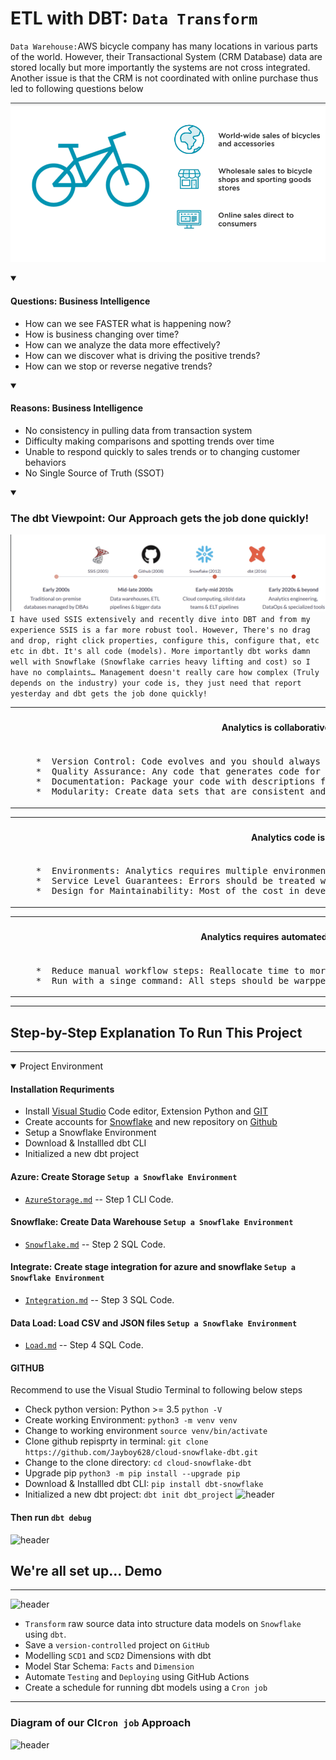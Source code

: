 
<!-- ABOUT THE PROJECT -->
# ETL with DBT:  `Data Transform`

`Data Warehouse:`AWS bicycle company has many locations in various parts of the world. However, their Transactional System (CRM Database) data are stored locally but more importantly the systems are not cross integrated. Another issue is that the CRM is not coordinated with online purchase thus led to following questions below

![header](images/logo.png)

<details open>
<summary>
    
#### Questions: Business Intelligence
    
</summary>
        
- How can we see FASTER what is happening now? 
- How is business changing over time? 
- How can we analyze the data more effectively? 
- How can we discover what is driving the positive trends? 
- How can we stop or reverse negative trends? 
 
</details>   

<details open>
<summary>
    
#### Reasons: Business Intelligence 
</summary>
    
- No consistency in pulling data from transaction system 
- Difficulty making comparisons and spotting trends over time  
- Unable to respond quickly to sales trends or to changing customer behaviors 
- No Single Source of Truth (SSOT)

</details>  

<details open>
<summary>

 ### The dbt Viewpoint: Our Approach gets the job done quickly!
 ![header](images/BriefHistory.png)
 <bold>
 ```I have used SSIS extensively and recently dive into DBT and from my experience SSIS is a far more robust tool. However, There's no drag and drop, right click properties, configure this, configure that, etc etc in dbt. It's all code (models). More importantly dbt works damn well with Snowflake (Snowflake carries heavy lifting and cost) so I have no complaints… Management doesn't really care how complex (Truly depends on the industry) your code is, they just need that report yesterday and dbt gets the job done quickly!```
</bold>
</summary>    
<table>
<tr> 
    <th><h4>Analytics is collaborative</h5></th>
</tr>
<tr>
<td>  
<pre lang="js">
    *  Version Control: Code evolves and you should always know what changed, when.
    *  Quality Assurance: Any code that generates code for analysis should be reviewed and tested.
    *  Documentation: Package your code with descriptions for how it should be interpreted.
    *  Modularity: Create data sets that are consistent and can be easily updated as logic changes.
</pre>
</td>
</tr>
</table>

<table>
<tr> 
    <th><h4>Analytics code is an asset</h5></th>
</tr>
<tr>
<td>  
<pre lang="js">
    *  Environments: Analytics requires multiple environments.
    *  Service Level Guarantees: Errors should be treated with the same urgency as bugs in production software.
    *  Design for Maintainability: Most of the cost in development is in the maintenance phase.
</pre>
</td>
</tr>
</table>


<table>
<tr> 
    <th><h4>Analytics requires automated tools</h5></th>
</tr>
<tr>
<td>  
<pre lang="js">
    *  Reduce manual workflow steps: Reallocate time to more value-add engineering tasks.
    *  Run with a singe command: All steps should be warpped together and easily executed in order.
</pre>
</td>
</tr>
</table>
</details>   

***

## Step-by-Step Explanation To Run This Project
***

<details open>
<summary>Project Environment </summary>

#### Installation Requriments

* Install [Visual Studio](https://code.visualstudio.com/docs/python/python-tutorial) Code editor, Extension Python and [GIT](https://code.visualstudio.com/docs/sourcecontrol/overview)
* Create accounts for [Snowflake](https://github.com/Snowflake-Labs/sfquickstarts) and new repository on [Github](https://docs.github.com/en/get-started/onboarding/getting-started-with-your-github-account)
* Setup a Snowflake Environment
* Download & Installled dbt CLI
* Initialized a new dbt project
    
#### Azure: Create Storage  ```Setup a Snowflake Environment```
* [`AzureStorage.md`](Starter-Code/AzureStorage.md) -- Step 1  CLI Code.

#### Snowflake: Create Data Warehouse ```Setup a Snowflake Environment```
* [`Snowflake.md`](Starter-Code/Snowflake.md) -- Step 2 SQL Code.

    
#### Integrate: Create stage integration for azure and snowflake  ```Setup a Snowflake Environment``` 
* [`Integration.md`](Starter-Code/Integration.md) -- Step 3 SQL Code.

    
#### Data Load: Load CSV and JSON files  ```Setup a Snowflake Environment```
* [`Load.md`](Starter-Code/Load.md) -- Step 4  SQL Code.


#### GITHUB 
<bold>Recommend to use the Visual Studio Terminal to following below steps</bold>

* Check python version: Python >= 3.5  `python -V`
* Create working Environment: `python3 -m venv venv`
* Change to working environment `source venv/bin/activate`
* Clone github repisprty in terminal: `git clone https://github.com/Jayboy628/cloud-snowflake-dbt.git`
* Change to the clone directory: `cd cloud-snowflake-dbt`
* Upgrade pip   `python3 -m pip install --upgrade pip`
* Download & Installled dbt CLI: `pip install dbt-snowflake`
* Initialized a new dbt project: `dbt init dbt_project`
![header](images/Setupenv.png)

#### Then run `dbt debug`
![header](images/debugconnection.png)

</details>

<!-- GETTING STARTED -->
## We're all set up... Demo 
***
![header](images/WhatsPlan.png)
* `Transform` raw source data into structure data models on `Snowflake` using `dbt`.
* Save a `version-controlled` project on `GitHub`
* Modelling `SCD1` and `SCD2` Dimensions with dbt
* Model Star Schema: `Facts` and `Dimension`
* Automate `Testing` and `Deploying` using GitHub Actions
* Create a schedule for running dbt models using a `Cron job`
***
### Diagram of our CI`Cron job` Approach
![header](images/GithubFeatures.png)

